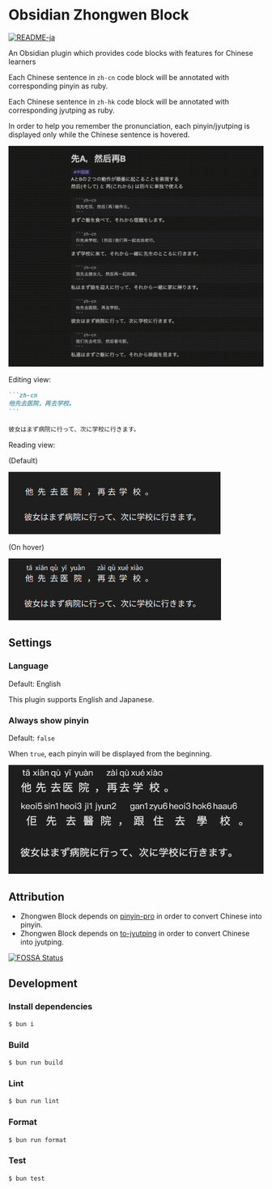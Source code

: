 # Obsidian Zhongwen Block

[![README-ja](https://img.shields.io/badge/lang-ja-blue)](https://github.com/0918nobita/obsidian-zhongwen-block/blob/main/README.ja.md)

An Obsidian plugin which provides code blocks with features for Chinese learners

Each Chinese sentence in `zh-cn` code block will be annotated with corresponding pinyin as ruby.

Each Chinese sentence in `zh-hk` code block will be annotated with corresponding jyutping as ruby.

In order to help you remember the pronunciation, each pinyin/jyutping is displayed only while the Chinese sentence is hovered.

![Screen recording](images/screen-recording.gif)

Editing view:

````markdown
```zh-cn
他先去医院，再去学校。
```

彼女はまず病院に行って、次に学校に行きます。
````

Reading view:

(Default)

![Reading view (default)](images/reading-view-default.png)

(On hover)

![Reading view (on hover)](images/reading-view-on-hover.png)

## Settings

### Language

Default: English

This plugin supports English and Japanese.

### Always show pinyin

Default: `false`

When `true`, each pinyin will be displayed from the beginning.

![Reading view (Always show)](images/reading-view-always-show.png)

## Attribution

- Zhongwen Block depends on [pinyin-pro](https://github.com/zh-lx/pinyin-pro) in order to convert Chinese into pinyin.
- Zhongwen Block depends on [to-jyutping](https://github.com/CanCLID/to-jyutping) in order to convert Chinese into jyutping.

[![FOSSA Status](https://app.fossa.com/api/projects/git%2Bgithub.com%2F0918nobita%2Fobsidian-zhongwen-block.svg?type=large&issueType=license)](https://app.fossa.com/projects/git%2Bgithub.com%2F0918nobita%2Fobsidian-zhongwen-block?ref=badge_large&issueType=license)

## Development

### Install dependencies

```bash
$ bun i
```

### Build

```bash
$ bun run build
```

### Lint

```bash
$ bun run lint
```

### Format

```bash
$ bun run format
```


### Test

```bash
$ bun test
```
